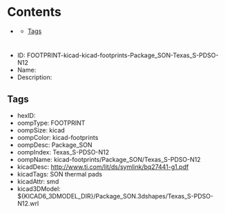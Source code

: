 



Contents
========

* [](#)
	* [Tags](#tags)

# 

- ID: FOOTPRINT-kicad-kicad-footprints-Package_SON-Texas_S-PDSO-N12
- Name: 
- Description: 

## Tags

- hexID: 
- oompType: FOOTPRINT
- oompSize: kicad
- oompColor: kicad-footprints
- oompDesc: Package_SON
- oompIndex: Texas_S-PDSO-N12
- oompName: kicad-footprints/Package_SON/Texas_S-PDSO-N12
- kicadDesc: http://www.ti.com/lit/ds/symlink/bq27441-g1.pdf
- kicadTags: SON thermal pads
- kicadAttr: smd
- kicad3DModel: ${KICAD6_3DMODEL_DIR}/Package_SON.3dshapes/Texas_S-PDSO-N12.wrl
